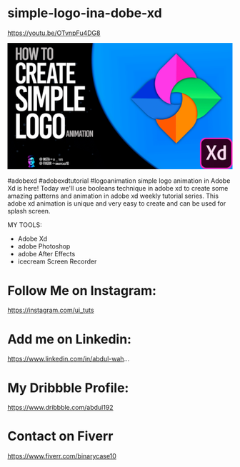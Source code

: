# simple-logo-ina-dobe-xd
https://youtu.be/OTvnpFu4DG8

<img src='https://github.com/its-abdul-wahab/simple-logo-in-adobe-xd/blob/master/How%20to%20Create%20Simple%20Logo%20with%20Rotation%20Animation%20in%20Adobe%20XD%20Weekly%20Design%20Tutorial%20.png'>

#adobexd #adobexdtutorial #logoanimation
simple logo animation in Adobe Xd is here! Today we'll use booleans technique in adobe xd to create some amazing patterns and animation in adobe xd weekly tutorial series. This adobe xd animation is unique and very easy to create and can be used for splash screen.




MY TOOLS:
- Adobe Xd
- adobe Photoshop
- adobe After Effects
- icecream Screen Recorder



# Follow Me on Instagram: 
https://instagram.com/ui_tuts

# Add me on Linkedin: 
https://www.linkedin.com/in/abdul-wah...

# My Dribbble Profile: 
https://www.dribbble.com/abdul192

# Contact on Fiverr 
https://www.fiverr.com/binarycase10
